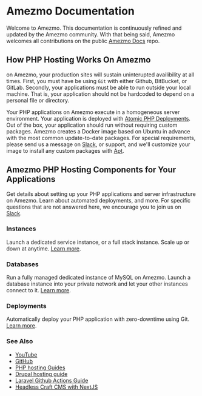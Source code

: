 # Amezmo Documentation

Welcome to Amezmo. This documentation is continuously refined and updated
by the Amezmo community. With that being said, Amezmo welcomes all
contributions on the public [Amezmo Docs](https://github.com/amezmo/docs) repo.

## How PHP Hosting Works On Amezmo
on Amezmo, your production sites will sustain uninterupted availibility
at all times. First, you must have be using `Git` with either Github, BitBucket,
or GitLab. Secondly, your applications must be able to run outside your local
machine. That is, your application should not be hardcoded to depend on
a personal file or directory.

Your PHP applications on Amezmo execute in a homogeneous server environment.
Your application is deployed with [Atomic PHP Deployments](/docs/deployments).
Out of the box, your application should run without requiring custom packages.
Amezmo creates a Docker image based on Ubuntu in advance with the
most common update-to-date packages. For special requirements, please send us a
message on [Slack](https://wwww.amezmo.com/goslack), or support,
and we'll customize your image to install any custom packages with
[Apt](https://manpages.ubuntu.com/manpages/xenial/man8/apt-get.8.html).

## Amezmo PHP Hosting Components for Your Applications
Get details about setting up your PHP applications and server infrastructure on Amezmo. Learn about
automated deployments, and more. For specific questions that are not answered here, we encourage you to join us on [Slack](/goslack).

### Instances
Launch a dedicated service instance, or a full stack instance. Scale up or down at anytime.
[Learn more](/docs/instances).

### Databases
Run a fully managed dedicated instance of MySQL on Amezmo. Launch a database instance
into your private network and let your other instances connect to it.
[Learn more](/docs/databases).

### Deployments
Automatically deploy your PHP application with zero-downtime using Git.
[Learn more](/docs/deployments).


### See Also
- [YouTube](https://www.youtube.com/@amezmo6464)
- [GitHub](https://www.github.com/amezmo)
- [PHP hosting Guides](https://www.amezmo.com/guides)
- [Drupal hosting guide](https://www.amezmo.com/guides/deploy-a-drupal-site-on-amezmo)
- [Laravel Github Actions Guide](https://www.amezmo.com/laravel-hosting-guides/deploying-laravel-with-github-actions)
- [Headless Craft CMS with NextJS](https://www.amezmo.com/craft-cms-hosting-guides/how-to-set-up-a-headless-craft-cms-with-nextjs)